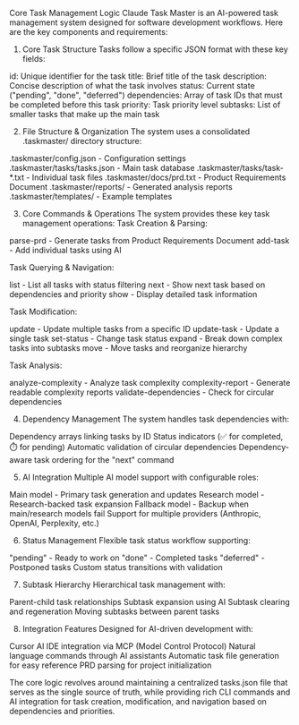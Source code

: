 Core Task Management Logic
Claude Task Master is an AI-powered task management system designed for software development workflows. Here are the key components and requirements:
1. Core Task Structure
Tasks follow a specific JSON format with these key fields:

id: Unique identifier for the task
title: Brief title of the task
description: Concise description of what the task involves
status: Current state ("pending", "done", "deferred")
dependencies: Array of task IDs that must be completed before this task
priority: Task priority level
subtasks: List of smaller tasks that make up the main task

2. File Structure & Organization
The system uses a consolidated .taskmaster/ directory structure:

.taskmaster/config.json - Configuration settings
.taskmaster/tasks/tasks.json - Main task database
.taskmaster/tasks/task-*.txt - Individual task files
.taskmaster/docs/prd.txt - Product Requirements Document
.taskmaster/reports/ - Generated analysis reports
.taskmaster/templates/ - Example templates

3. Core Commands & Operations
The system provides these key task management operations:
Task Creation & Parsing:

parse-prd - Generate tasks from Product Requirements Document
add-task - Add individual tasks using AI

Task Querying & Navigation:

list - List all tasks with status filtering
next - Show next task based on dependencies and priority
show <id> - Display detailed task information

Task Modification:

update - Update multiple tasks from a specific ID
update-task - Update a single task
set-status - Change task status
expand - Break down complex tasks into subtasks
move - Move tasks and reorganize hierarchy

Task Analysis:

analyze-complexity - Analyze task complexity
complexity-report - Generate readable complexity reports
validate-dependencies - Check for circular dependencies

4. Dependency Management
The system handles task dependencies with:

Dependency arrays linking tasks by ID
Status indicators (✅ for completed, ⏱️ for pending)
Automatic validation of circular dependencies
Dependency-aware task ordering for the "next" command

5. AI Integration
Multiple AI model support with configurable roles:

Main model - Primary task generation and updates
Research model - Research-backed task expansion
Fallback model - Backup when main/research models fail
Support for multiple providers (Anthropic, OpenAI, Perplexity, etc.)

6. Status Management
Flexible task status workflow supporting:

"pending" - Ready to work on
"done" - Completed tasks
"deferred" - Postponed tasks
Custom status transitions with validation

7. Subtask Hierarchy
Hierarchical task management with:

Parent-child task relationships
Subtask expansion using AI
Subtask clearing and regeneration
Moving subtasks between parent tasks

8. Integration Features
Designed for AI-driven development with:

Cursor AI IDE integration via MCP (Model Control Protocol)
Natural language commands through AI assistants
Automatic task file generation for easy reference
PRD parsing for project initialization

The core logic revolves around maintaining a centralized tasks.json file that serves as the single source of truth, while providing rich CLI commands and AI integration for task creation, modification, and navigation based on dependencies and priorities.